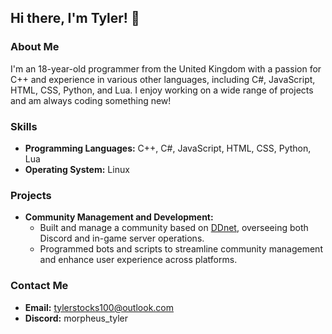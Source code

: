 ## Hi there, I'm Tyler! 👋

### About Me
I'm an 18-year-old programmer from the United Kingdom with a passion for C++ and experience in various other languages, including C#, JavaScript, HTML, CSS, Python, and Lua. I enjoy working on a wide range of projects and am always coding something new!

### Skills
- **Programming Languages:** C++, C#, JavaScript, HTML, CSS, Python, Lua
- **Operating System:** Linux

### Projects
- **Community Management and Development:** 
  - Built and manage a community based on [DDnet](https://github.com/ddnet/ddnet), overseeing both Discord and in-game server operations.
  - Programmed bots and scripts to streamline community management and enhance user experience across platforms.

### Contact Me
- **Email:** tylerstocks100@outlook.com
- **Discord:** morpheus_tyler
